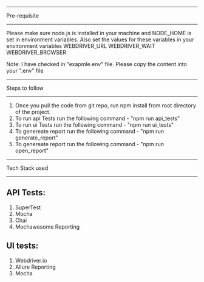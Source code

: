 ****************************************************************************************************
Pre-requisite
****************************************************************************************************
Please make sure node.js is installed in your machine and NODE_HOME is set in environment variables.
Also set the values for these variables in your environment variables
WEBDRIVER_URL
WEBDRIVER_WAIT
WEBDRIVER_BROWSER

Note: I have checked in "exapmle.env" file. Please copy the content into your ".env" file

****************************************************************************************************
Steps to follow
****************************************************************************************************
1. Once you pull the code from git repo, run npm install from root directory of the project.
2. To run api Tests run the following command - "npm run api_tests"
3. To run ui Tests run the following command - "npm run ui_tests"
4. To genereate report run the following command - "npm run generate_report"
5. To genereate report run the following command - "npm run open_report"

****************************************************************************************************
Tech Stack used
****************************************************************************************************
API Tests:
---------------
1. SuperTest
2. Mocha
3. Chai
4. Mochawesome Reporting

UI tests:
--------------
1. Webdriver.io
2. Allure Reporting
3. Mocha



